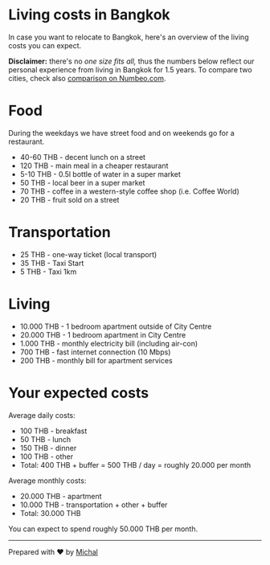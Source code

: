 # Living costs in Bangkok

In case you want to relocate to Bangkok, here's an overview of the living costs you can expect.

**Disclaimer:** there's no *one size fits all,* thus the numbers below reflect our personal experience from living in Bangkok for 1.5 years. To compare two cities, check also [comparison on Numbeo.com](http://www.numbeo.com/cost-of-living/comparison.jsp).

# Food

During the weekdays we have street food and on weekends go for a restaurant.

* 40-60 THB - decent lunch on a street
* 120 THB - main meal in a cheaper restaurant
* 5-10 THB - 0.5l bottle of water in a super market
* 50 THB - local beer in a super market
* 70 THB - coffee in a western-style coffee shop (i.e. Coffee World)
* 20 THB - fruit sold on a street

# Transportation

* 25 THB - one-way ticket (local transport)
* 35 THB - Taxi Start
* 5 THB - Taxi 1km

# Living 

* 10.000 THB - 1 bedroom apartment outside of City Centre
* 20.000 THB - 1 bedroom apartment in City Centre
* 1.000 THB - monthly electricity bill (including air-con)
* 700 THB - fast internet connection (10 Mbps)
* 200 THB - monthly bill for apartment services

# Your expected costs

Average daily costs:

* 100 THB - breakfast
* 50 THB - lunch
* 150 THB - dinner
* 100 THB - other
* Total: 400 THB + buffer = 500 THB / day = roughly 20.000 per month

Average monthly costs:

* 20.000 THB - apartment
* 10.000 THB - transportation + other + buffer
* Total: 30.000 THB

You can expect to spend roughly 50.000 THB per month.

---

Prepared with ♥ by [Michal](mailto:michal.juhas@hotelquickly.com)
